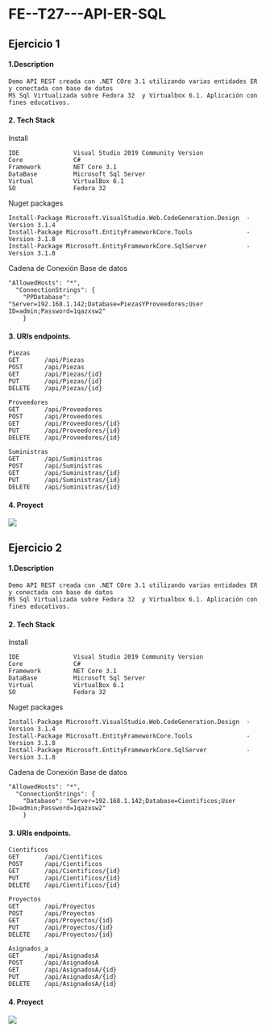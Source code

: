# FE--T27---API-ER-SQL
## Ejercicio 1
#### 1.Description
```
Demo API REST creada con .NET COre 3.1 utilizando varias entidades ER y conectada con base de datos 
MS Sql Virtualizada sobre Fedora 32  y Virtualbox 6.1. Aplicación con fines educativos.
```

#### 2. Tech Stack
Install
```
IDE               Visual Studio 2019 Community Version
Core              C# 
Framework         NET Core 3.1
DataBase          Microsoft Sql Server 
Virtual           VirtualBox 6.1
SO                Fedora 32
````
Nuget packages
```
Install-Package Microsoft.VisualStudio.Web.CodeGeneration.Design  -Version 3.1.4
Install-Package Microsoft.EntityFrameworkCore.Tools               -Version 3.1.8
Install-Package Microsoft.EntityFrameworkCore.SqlServer           -Version 3.1.8
```
Cadena de Conexión Base de datos
```
"AllowedHosts": "*",
  "ConnectionStrings": {
    "PPDatabase": "Server=192.168.1.142;Database=PiezasYProveedores;User ID=admin;Password=1qazxsw2"
    }
```
#### 3. URIs endpoints.
```
Piezas
GET       /api/Piezas
POST      /api/Piezas
GET       /api/Piezas/{id}
PUT       /api/Piezas/{id}
DELETE    /api/Piezas/{id}

Proveedores
GET       /api/Proveedores
POST      /api/Proveedores
GET       /api/Proveedores/{id}
PUT       /api/Proveedores/{id}
DELETE    /api/Proveedores/{id}

Suministras
GET       /api/Suministras
POST      /api/Suministras
GET       /api/Suministras/{id}
PUT       /api/Suministras/{id}
DELETE    /api/Suministras/{id}
```
#### 4. Proyect
![](https://user-images.githubusercontent.com/76429837/107978663-7b1e0880-6fbd-11eb-9f2e-01511642a8ee.png)

## Ejercicio 2
#### 1.Description
```
Demo API REST creada con .NET COre 3.1 utilizando varias entidades ER y conectada con base de datos 
MS Sql Virtualizada sobre Fedora 32  y Virtualbox 6.1. Aplicación con fines educativos.
```

#### 2. Tech Stack
Install
```
IDE               Visual Studio 2019 Community Version
Core              C# 
Framework         NET Core 3.1
DataBase          Microsoft Sql Server 
Virtual           VirtualBox 6.1
SO                Fedora 32
````
Nuget packages
```
Install-Package Microsoft.VisualStudio.Web.CodeGeneration.Design  -Version 3.1.4
Install-Package Microsoft.EntityFrameworkCore.Tools               -Version 3.1.8
Install-Package Microsoft.EntityFrameworkCore.SqlServer           -Version 3.1.8
```
Cadena de Conexión Base de datos
```
"AllowedHosts": "*",
  "ConnectionStrings": {
    "Database": "Server=192.168.1.142;Database=Cientificos;User ID=admin;Password=1qazxsw2"
    }
```
#### 3. URIs endpoints.
```
Cientificos
GET       /api/Cientificos
POST      /api/Cientificos
GET       /api/Cientificos/{id}
PUT       /api/Cientificos/{id}
DELETE    /api/Cientificos/{id}

Proyectos
GET       /api/Proyectos
POST      /api/Proyectos
GET       /api/Proyectos/{id}
PUT       /api/Proyectos/{id}
DELETE    /api/Proyectos/{id}

Asignados_a
GET       /api/AsignadosA
POST      /api/AsignadosA
GET       /api/AsignadosA/{id}
PUT       /api/AsignadosA/{id}
DELETE    /api/AsignadosA/{id}
```
#### 4. Proyect
![](https://user-images.githubusercontent.com/76429837/107999088-e7f9c880-6fe6-11eb-98be-69de9d8b1c45.png)

